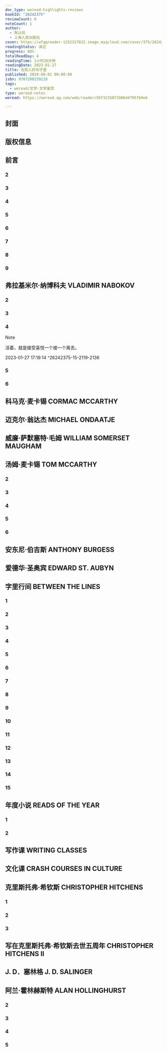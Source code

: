 ```yaml
---
doc_type: weread-highlights-reviews
bookId: "26242375"
reviewCount: 0
noteCount: 1
author:
  - 陈以侃
  - 上海人民出版社
cover: https://wfqqreader-1252317822.image.myqcloud.com/cover/375/26242375/t7_26242375.jpg
readingStatus: 读过
progress: 88%
totalReadDay: 4
readingTime: 1小时26分钟
readingDate: 2023-01-27
title: 在别人的句子里
published: 2019-08-01 00:00:00
isbn: 9787208159228
tags:
  - weread/文学-文学鉴赏
type: weread-notes
weread: https://weread.qq.com/web/reader/95f3235071906d4795fb9e6

---
```



## 封面

## 版权信息

## 前言

### 2

### 3

### 4

### 5

### 6

### 7

### 8

### 9

## 弗拉基米尔·纳博科夫 VLADIMIR NABOKOV

### 2

### 3

### 4

> [!NOTE] 
> 活着，就是接受喜悦一个接一个离去。
> 
> 2023-01-27 17:19:14 ^26242375-15-2119-2136

### 5

### 6

## 科马克·麦卡锡 CORMAC MCCARTHY

## 迈克尔·翁达杰 MICHAEL ONDAATJE

## 威廉·萨默塞特·毛姆 WILLIAM SOMERSET MAUGHAM

## 汤姆·麦卡锡 TOM MCCARTHY

### 2

### 3

### 4

### 5

### 6

## 安东尼·伯吉斯 ANTHONY BURGESS

## 爱德华·圣奥宾 EDWARD ST. AUBYN

## 字里行间 BETWEEN THE LINES

### 1

### 2

### 3

### 4

### 5

### 6

### 7

### 8

### 9

### 10

### 11

### 12

### 13

### 14

### 15

## 年度小说 READS OF THE YEAR

### 1

### 2

## 写作课 WRITING CLASSES

## 文化课 CRASH COURSES IN CULTURE

## 克里斯托弗·希钦斯 CHRISTOPHER HITCHENS

### 1

### 2

### 3

## 写在克里斯托弗·希钦斯去世五周年 CHRISTOPHER HITCHENS II

## J. D．塞林格 J. D. SALINGER

## 阿兰·霍林赫斯特 ALAN HOLLINGHURST

### 2

### 3

### 4

### 5

